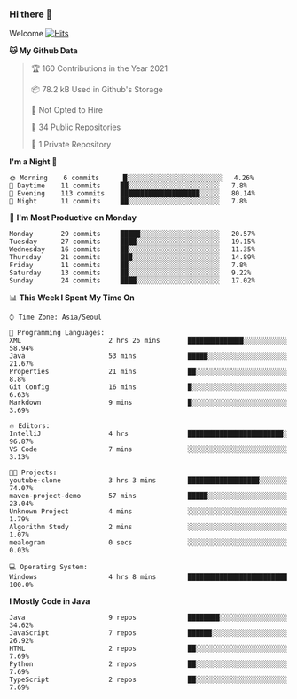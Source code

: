 ### Hi there 👋 

Welcome [![Hits](https://hits.seeyoufarm.com/api/count/incr/badge.svg?url=https%3A%2F%2Fgithub.com%2Fharry4455&count_bg=%2379C83D&title_bg=%23555555&icon=&icon_color=%23E7E7E7&title=hits&edge_flat=false)](https://hits.seeyoufarm.com)


<!--
**harry4455/harry4455** is a ✨ _special_ ✨ repository because its `README.md` (this file) appears on your GitHub profile.

Here are some ideas to get you started:

- 🔭 I’m currently working on ...
- 🌱 I’m currently learning ...
- 👯 I’m looking to collaborate on ...
- 🤔 I’m looking for help with ...
- 💬 Ask me about ...
- 📫 How to reach me: ...
- 😄 Pronouns: ...
- ⚡ Fun fact: ...
-->

<!--START_SECTION:waka-->
**🐱 My Github Data** 

> 🏆 160 Contributions in the Year 2021
 > 
> 📦 78.2 kB Used in Github's Storage 
 > 
> 🚫 Not Opted to Hire
 > 
> 📜 34 Public Repositories 
 > 
> 🔑 1 Private Repository 
 > 
**I'm a Night 🦉** 

```text
🌞 Morning    6 commits      █░░░░░░░░░░░░░░░░░░░░░░░░   4.26% 
🌆 Daytime    11 commits     ██░░░░░░░░░░░░░░░░░░░░░░░   7.8% 
🌃 Evening    113 commits    ████████████████████░░░░░   80.14% 
🌙 Night      11 commits     ██░░░░░░░░░░░░░░░░░░░░░░░   7.8%

```
📅 **I'm Most Productive on Monday** 

```text
Monday       29 commits     █████░░░░░░░░░░░░░░░░░░░░   20.57% 
Tuesday      27 commits     ████░░░░░░░░░░░░░░░░░░░░░   19.15% 
Wednesday    16 commits     ██░░░░░░░░░░░░░░░░░░░░░░░   11.35% 
Thursday     21 commits     ███░░░░░░░░░░░░░░░░░░░░░░   14.89% 
Friday       11 commits     ██░░░░░░░░░░░░░░░░░░░░░░░   7.8% 
Saturday     13 commits     ██░░░░░░░░░░░░░░░░░░░░░░░   9.22% 
Sunday       24 commits     ████░░░░░░░░░░░░░░░░░░░░░   17.02%

```


📊 **This Week I Spent My Time On** 

```text
⌚︎ Time Zone: Asia/Seoul

💬 Programming Languages: 
XML                      2 hrs 26 mins       ██████████████░░░░░░░░░░░   58.94% 
Java                     53 mins             █████░░░░░░░░░░░░░░░░░░░░   21.67% 
Properties               21 mins             ██░░░░░░░░░░░░░░░░░░░░░░░   8.8% 
Git Config               16 mins             █░░░░░░░░░░░░░░░░░░░░░░░░   6.63% 
Markdown                 9 mins              █░░░░░░░░░░░░░░░░░░░░░░░░   3.69%

🔥 Editors: 
IntelliJ                 4 hrs               ████████████████████████░   96.87% 
VS Code                  7 mins              ░░░░░░░░░░░░░░░░░░░░░░░░░   3.13%

🐱‍💻 Projects: 
youtube-clone            3 hrs 3 mins        ██████████████████░░░░░░░   74.07% 
maven-project-demo       57 mins             █████░░░░░░░░░░░░░░░░░░░░   23.04% 
Unknown Project          4 mins              ░░░░░░░░░░░░░░░░░░░░░░░░░   1.79% 
Algorithm Study          2 mins              ░░░░░░░░░░░░░░░░░░░░░░░░░   1.07% 
mealogram                0 secs              ░░░░░░░░░░░░░░░░░░░░░░░░░   0.03%

💻 Operating System: 
Windows                  4 hrs 8 mins        █████████████████████████   100.0%

```

**I Mostly Code in Java** 

```text
Java                     9 repos             ████████░░░░░░░░░░░░░░░░░   34.62% 
JavaScript               7 repos             ██████░░░░░░░░░░░░░░░░░░░   26.92% 
HTML                     2 repos             ██░░░░░░░░░░░░░░░░░░░░░░░   7.69% 
Python                   2 repos             ██░░░░░░░░░░░░░░░░░░░░░░░   7.69% 
TypeScript               2 repos             ██░░░░░░░░░░░░░░░░░░░░░░░   7.69%

```



<!--END_SECTION:waka-->
